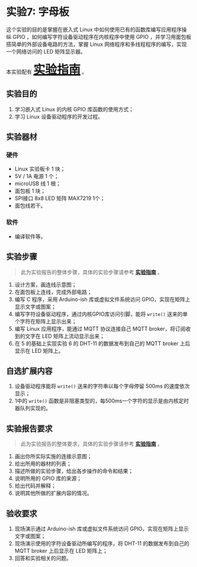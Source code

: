 # 实验7: 字母板

<!-- !!! danger "本实验尚未发布，内容随时可能发生变化" -->

<!-- <div style="display:none"> -->

这个实验的目的是掌握在嵌入式 Linux 中如何使用已有的函数库编写应用程序操纵 GPIO ，如何编写字符设备驱动程序在内核程序中使用 GPIO ，并学习用面包板搭简单的外部设备电路的方法，掌握 Linux 网络程序和多线程程序的编写，实现一个网络访问的 LED 矩阵显示器。

本实验配有 **<u><font size=6>[实验指南](lab7_guide.md)</font></u>** 。

## 实验目的

1. 学习嵌入式 Linux 的内核 GPIO 库函数的使用方式；
2. 学习 Linux 设备驱动程序的开发过程。

## 实验器材

### 硬件

- Linux 实验板卡 1 块；
- 5V / 1A 电源 1 个；
- microUSB 线 1 根；
- 面包板 1 块；
- SPI接口 8x8 LED 矩阵 MAX7219 1个；
- 面包线若干。

### 软件

- 编译软件等。

## 实验步骤

> 此为实验报告的整体步骤，具体的实验步骤请参考 **<u>[实验指南](lab7_guide.md)</u>** 。

1. 设计方案，画连线示意图；
2. 在面包板上连线，完成外部电路；
3. 编写 C 程序，采用 Arduino-ish 库或虚拟文件系统访问 GPIO，实现在矩阵上显示文字或图案；
4. 编写字符设备驱动程序，通过内核GPIO库访问引脚，能将 `write()` 送来的单个字符在矩阵上显示出来；
5. 编写 Linux 应用程序，能通过 MQTT 协议连接自己 MQTT broker，将订阅收到的文字在 LED 矩阵上流动显示出来；
6. 在 5 的基础上实现实验 6 的 DHT-11 的数据发布到自己的 MQTT broker 上后显示在 LED 矩阵上。

## 自选扩展内容

1. 设备驱动程序能将 `write()` 送来的字符串以每个字母停留 500ms 的速度依次显示；
2. 1中的 `write()` 函数是非阻塞类型的，每500ms一个字符的显示是由内核定时器队列实现的。

## 实验报告要求

> 此为实验报告的整体要求，具体的实验步骤请参考 **<u>[实验指南](lab7_guide.md)</u>** 。

1. 画出你所实际实施的连接示意图；
2. 给出所用的器材的列表；
3. 描述所做的实验步骤，给出各步操作的命令和结果；
4. 说明所用的 GPIO 库的来源；
5. 给出代码并解释；
6. 说明其他所做的扩展内容的情况。

## 验收要求

1. 现场演示通过 Arduino-ish 库或虚拟文件系统访问 GPIO，实现在矩阵上显示文字或图案；
2. 现场演示使用的字符设备驱动所编写的程序，将 DHT-11 的数据发布到自己的 MQTT broker 上后显示在 LED 矩阵上；
3. 回答和实验相关的问题。

<!-- </div> -->
